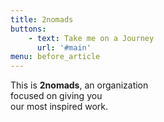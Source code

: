 ```yaml
---
title: 2nomads
buttons:
    - text: Take me on a Journey
      url: '#main'
menu: before_article      
---
```


<p>This is <strong>2nomads</strong>, an organization
    <br />
    focused on giving you
    <br />
    our most inspired work.
</p>
